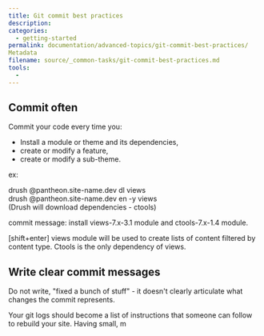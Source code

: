 ```yaml
---
title: Git commit best practices
description: 
categories:
  - getting-started
permalink: documentation/advanced-topics/git-commit-best-practices/
Metadata
filename: source/_common-tasks/git-commit-best-practices.md
tools:
  -
---
```


## Commit often
Commit your code every time you:
- Install a module or theme and its dependencies,
- create or modify a feature,
- create or modify a sub-theme. 
ex:  
drush @pantheon.site-name.dev dl views  
drush @pantheon.site-name.dev en -y views   
(Drush will download dependencies - ctools)  
commit message: install views-7.x-3.1 module and ctools-7.x-1.4 module.  
[shift+enter] views module will be used to create lists of content filtered by content type. Ctools is the only dependency of views.
## Write clear commit messages
Do not write, "fixed a bunch of stuff" - it doesn't clearly articulate what changes the commit represents.   


Your git logs should become a list of instructions that someone can follow to rebuild your site. Having small, m
